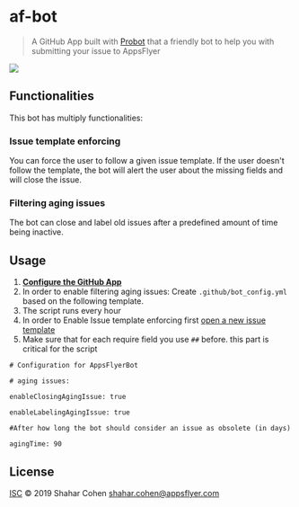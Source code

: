 
# af-bot

> A GitHub App built with [Probot](https://github.com/probot/probot) that a friendly bot to help you with submitting your issue to AppsFlyer 

<img src="https://massets.appsflyer.com/wp-content/uploads/2016/06/26122512/banner-img-ziv.png">

## Functionalities 
This bot has multiply functionalities:

### Issue template enforcing
You can force the user to follow a given issue template. If the user doesn't follow the template, the bot will alert the user about the missing fields and will close the issue.  



### Filtering aging issues
The bot can close and label old issues after a predefined amount of time being inactive. 

## Usage
1.  **[Configure the GitHub App](https://github.com/apps/stale)**
2. In order to enable filtering aging issues: Create `.github/bot_config.yml` based on the following template.
3.  The script runs every hour
4.  In order to Enable Issue template enforcing first [open a new issue template]([https://help.github.com/en/articles/creating-issue-templates-for-your-repository](https://help.github.com/en/articles/creating-issue-templates-for-your-repository))
5. Make sure that for each require field you use `##` before. this part is critical for the script

``` 
# Configuration for AppsFlyerBot

# aging issues:

enableClosingAgingIssue: true

enableLabelingAgingIssue: true

#After how long the bot should consider an issue as obsolete (in days)

agingTime: 90
```
## License

[ISC](LICENSE) © 2019 Shahar Cohen <shahar.cohen@appsflyer.com>
